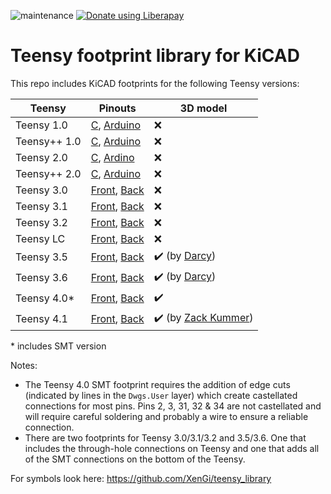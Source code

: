 ![maintenance](https://img.shields.io/maintenance/yes/2024)
[![Donate using Liberapay](https://liberapay.com/assets/widgets/donate.svg)](https://liberapay.com/xengi/donate)


Teensy footprint library for KiCAD
=======================================

This repo includes KiCAD footprints for the following Teensy versions:

| Teensy       | Pinouts | 3D model |
| ------------ | ------- | -------- |
| Teensy 1.0   | [C](https://www.pjrc.com/teensy/card1a.pdf), [Arduino](https://www.pjrc.com/teensy/card1b.pdf) | ❌ |
| Teensy++ 1.0 | [C](https://www.pjrc.com/teensy/card3a.pdf), [Arduino](https://www.pjrc.com/teensy/card3b.pdf) | ❌ |
| Teensy 2.0   | [C](https://www.pjrc.com/teensy/card2a_rev5_web.pdf), [Ardino](https://www.pjrc.com/teensy/card2b_rev5_web.pdf) | ❌ |
| Teensy++ 2.0 | [C](https://www.pjrc.com/teensy/card4a_rev2_web.pdf), [Arduino](https://www.pjrc.com/teensy/card4b_rev2_web.pdf) | ❌ |
| Teensy 3.0   | [Front](https://www.pjrc.com/teensy/card5a.pdf), [Back](https://www.pjrc.com/teensy/card5b.pdf) | ❌ |
| Teensy 3.1   | [Front](https://www.pjrc.com/teensy/card5a_rev7.pdf), [Back](https://www.pjrc.com/teensy/card5b_rev6.pdf) | ❌ |
| Teensy 3.2   | [Front](https://www.pjrc.com/teensy/card7a_rev3_web.pdf), [Back](https://www.pjrc.com/teensy/card7b_rev3_web.pdf) | ❌ |
| Teensy LC    | [Front](https://www.pjrc.com/teensy/card6a_rev4_web.pdf), [Back](https://www.pjrc.com/teensy/card6b_rev4_web.pdf) | ❌ |
| Teensy 3.5   | [Front](https://www.pjrc.com/teensy/card8a_rev3_web.pdf), [Back](https://www.pjrc.com/teensy/card8b_rev3_web.pdf) | ✔️ (by [Darcy](https://forum.pjrc.com/members/44808-Darcy)) |
| Teensy 3.6   | [Front](https://www.pjrc.com/teensy/card9a_rev2_web.pdf), [Back](https://www.pjrc.com/teensy/card9b_rev2_web.pdf) | ✔️ (by [Darcy](https://forum.pjrc.com/members/44808-Darcy)) |
| Teensy 4.0*   | [Front](https://www.pjrc.com/teensy/card10a_rev2_web.pdf), [Back](https://www.pjrc.com/teensy/card10b_rev2_web.pdf) | ✔️ |
| Teensy 4.1   | [Front](https://www.pjrc.com/teensy/card11a_rev3_web.pdf), [Back](https://www.pjrc.com/teensy/card11b_rev3_web.pdf) | ✔️ (by [Zack Kummer](https://grabcad.com/library/teensy-4-1-1)) |

\* includes SMT version

Notes:
  - The Teensy 4.0 SMT footprint requires the addition of edge cuts (indicated
    by lines in the `Dwgs.User` layer) which create castellated connections
    for most pins. Pins 2, 3, 31, 32 & 34 are not castellated and will require
    careful soldering and probably a wire to ensure a reliable connection.
  - There are two footprints for Teensy 3.0/3.1/3.2 and 3.5/3.6. One that
    includes the through-hole connections on Teensy and one that adds all of
    the SMT connections on the bottom of the Teensy.

For symbols look here: https://github.com/XenGi/teensy_library
